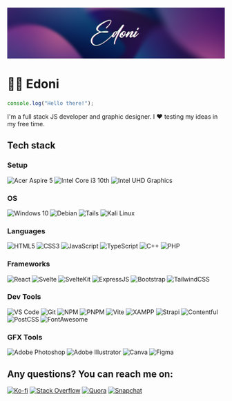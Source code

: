 ![Banner](https://raw.githubusercontent.com/edzaa/edzaa/f02c2ea0c6b73a1b0cf3aa55f6bc811227deb1b1/banner.png)

# 🙆‍♂️ Edoni
```javascript
console.log("Hello there!");
```

I'm a full stack JS developer and graphic designer. I ❤️ testing my ideas in my free time.

## Tech stack
### Setup
![Acer Aspire 5](https://img.shields.io/badge/acer%20Aspire%205-83B81A?style=for-the-badge&logo=acer&logoColor=white) ![Intel Core i3 10th](https://img.shields.io/badge/Intel%20Core_i3_10th-0071C5?style=for-the-badge&logo=intel&logoColor=white) ![Intel UHD Graphics](https://img.shields.io/badge/Intel%20UHD_Graphics-0071C5?style=for-the-badge&logo=intel&logoColor=white)
### OS
![Windows 10](https://img.shields.io/badge/Windows-0078D6?style=for-the-badge&logo=windows&logoColor=white) ![Debian](https://img.shields.io/badge/Debian-A81D33?style=for-the-badge&logo=debian&logoColor=white) ![Tails](https://img.shields.io/badge/Tails-56347C?style=for-the-badge&logo=tails&logoColor=white) ![Kali Linux](https://img.shields.io/badge/Kali_Linux-557C94?style=for-the-badge&logo=kali+linux&logoColor=white)

### Languages
![HTML5](https://img.shields.io/badge/HTML5-E34F26?style=for-the-badge&logo=html5&logoColor=white) ![CSS3](https://img.shields.io/badge/CSS3-1572B6?style=for-the-badge&logo=css3&logoColor=white) ![JavaScript](https://img.shields.io/badge/JavaScript-323330?style=for-the-badge&logo=javascript&logoColor=F7DF1E) ![TypeScript](https://img.shields.io/badge/TypeScript-007ACC?style=for-the-badge&logo=typescript&logoColor=white) ![C++](https://img.shields.io/badge/C%2B%2B-00599C?style=for-the-badge&logo=c%2B%2B&logoColor=white) ![PHP](https://img.shields.io/badge/PHP-777BB4?style=for-the-badge&logo=php&logoColor=white)

### Frameworks
![React](https://img.shields.io/badge/React-20232A?style=for-the-badge&logo=react&logoColor=61DAFB) ![Svelte](https://img.shields.io/badge/Svelte-4A4A55?style=for-the-badge&logo=svelte&logoColor=FF3E00) ![SvelteKit](https://img.shields.io/badge/SvelteKit-FF3E00?style=for-the-badge&logo=Svelte&logoColor=white) ![ExpressJS](https://img.shields.io/badge/Express.js-000000?style=for-the-badge&logo=express&logoColor=white) ![Bootstrap](https://img.shields.io/badge/Bootstrap-563D7C?style=for-the-badge&logo=bootstrap&logoColor=white) ![TailwindCSS](https://img.shields.io/badge/Tailwind_CSS-38B2AC?style=for-the-badge&logo=tailwind-css&logoColor=white)

### Dev Tools
![VS Code](https://img.shields.io/badge/VSCode-0078D4?style=for-the-badge&logo=visual%20studio%20code&logoColor=white) ![Git](https://img.shields.io/badge/GIT-E44C30?style=for-the-badge&logo=git&logoColor=white) ![NPM](https://img.shields.io/badge/npm-CB3837?style=for-the-badge&logo=npm&logoColor=white) ![PNPM](https://img.shields.io/badge/pnpm-222222?style=for-the-badge&logo=pnpm&logoColor=F69220) ![Vite](https://img.shields.io/badge/Vite-B73BFE?style=for-the-badge&logo=vite&logoColor=FFD62E) ![XAMPP](https://img.shields.io/badge/Xampp-F37623?style=for-the-badge&logo=xampp&logoColor=white) ![Strapi](https://img.shields.io/badge/strapi-2F2E8B?style=for-the-badge&logo=strapi&logoColor=white) ![Contentful](https://img.shields.io/badge/contentful-2478CC?style=for-the-badge&logo=strapi&logoColor=white) ![PostCSS](https://img.shields.io/badge/postcss-DD3A0A?style=for-the-badge&logo=postcss&logoColor=white) ![FontAwesome](https://img.shields.io/badge/Font_Awesome-339AF0?style=for-the-badge&logo=fontawesome&logoColor=white)

### GFX Tools
![Adobe Photoshop](https://img.shields.io/badge/Adobe%20Photoshop-31A8FF?style=for-the-badge&logo=Adobe%20Photoshop&logoColor=black) ![Adobe Illustrator](https://img.shields.io/badge/Adobe%20Illustrator-FF9A00?style=for-the-badge&logo=adobe%20illustrator&logoColor=white) ![Canva](https://img.shields.io/badge/Canva-%2300C4CC.svg?&style=for-the-badge&logo=Canva&logoColor=white) ![Figma](https://img.shields.io/badge/Figma-F24E1E?style=for-the-badge&logo=figma&logoColor=white)

## Any questions? You can reach me on:
[![Ko-fi](https://img.shields.io/badge/Ko--Fi-F16061?style=for-the-badge&logo=ko-fi&logoColor=white)](https://ko-fi.com/edoni) [![Stack Overflow](https://img.shields.io/badge/Stack_Overflow-FE7A16?style=for-the-badge&logo=stack-overflow&logoColor=white)](https://stackoverflow.com/users/17988638/edoni) [![Quora](https://img.shields.io/badge/Quora-%23B92B27.svg?&style=for-the-badge&logo=Quora&logoColor=white)](https://www.quora.com/profile/E-Dendi%C4%87) [![Snapchat](https://img.shields.io/badge/Snapchat-FFFC00?style=for-the-badge&logo=snapchat&logoColor=white)](https://www.snapchat.com/add/deletedacc00227?share_id=q9vrPhMY2sc)
